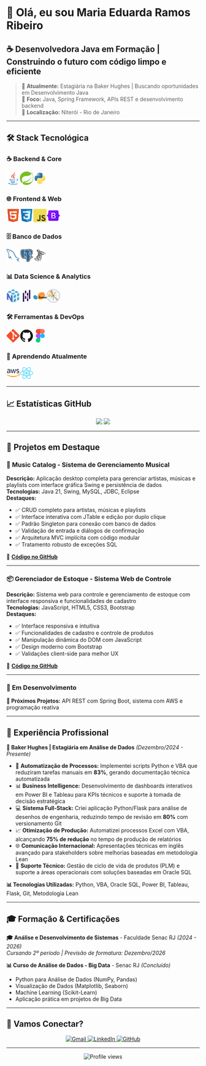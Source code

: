 # 👋 Olá, eu sou Maria Eduarda Ramos Ribeiro

## ☕ Desenvolvedora Java em Formação | Construindo o futuro com código limpo e eficiente

> 💼 **Atualmente:** Estagiária na Baker Hughes | Buscando oportunidades em Desenvolvimento Java  
> 🎯 **Foco:** Java, Spring Framework, APIs REST e desenvolvimento backend  
> 📍 **Localização:** Niterói - Rio de Janeiro

---

## 🛠️ Stack Tecnológica

### ☕ Backend & Core
<img src="./imagens/Java.png" alt="Design do Java" width="35"><img src="./imagens/Spring.png" alt="Design do Spring" width="35"><img src="./imagens/Python.png" alt="Design do Python" width="35">

### 🌐 Frontend & Web
<img src="./imagens/HTML5.png" alt="Design do HTML5" width="35"><img src="./imagens/CSS3.png" alt="Design do CSS3" width="35"><img src="./imagens/JavaScript.png" alt="Design do JavaScript" width="35"><img src="./imagens/Bootstrap.png" alt="Design do Bootstrap" width="35">

### 🗄️ Banco de Dados
<img src="./imagens/MySQL.png" alt="Design do MySql" width="35"><img src="./imagens/PostgresSQL.png" alt="Design do PostgresSql" width="35"><img src="./imagens/Microsoft SQL Server.png" alt="Design do Microsoft SQL Server" width="35">

### 📊 Data Science & Analytics
<img src="./imagens/NumPy.png" alt="Design do NumPy" width="35"><img src="./imagens/Pandas.png" alt="Design do Pandas" width="35"><img src="./imagens/scikit-learn.png" alt="Design do Scikit Learn" width="35"><img src="./imagens/Matplotlib.png" alt="Design do Matplotlib" width="35">

### 🛠️ Ferramentas & DevOps
<img src="./imagens/Git.png" alt="Design do Git" width="35"><img src="./imagens/GitHub.png" alt="Design do GitHub" width="35"><img src="./imagens/Figma.png" alt="Design do projeto no Figma" width="35">

### 🚀 Aprendendo Atualmente
<img src="./imagens/AWS.png" alt="Design do projeto no AWS" width="35"><img src="./imagens/React.png" alt="Design do projeto no React" width="35">

---

## 📈 Estatísticas GitHub

<div align="center">
  <img height="180em" src="https://github-readme-stats.vercel.app/api?username=mariaeramos18&show_icons=true&theme=tokyonight&include_all_commits=true&count_private=true"/>
  <img height="180em" src="https://github-readme-stats.vercel.app/api/top-langs/?username=mariaeramos18&layout=compact&langs_count=7&theme=tokyonight"/>
</div>

---

## 🎯 Projetos em Destaque

### 🎵 Music Catalog - Sistema de Gerenciamento Musical
**Descrição:** Aplicação desktop completa para gerenciar artistas, músicas e playlists com interface gráfica Swing e persistência de dados  
**Tecnologias:** Java 21, Swing, MySQL, JDBC, Eclipse  
**Destaques:** 
- ✅ CRUD completo para artistas, músicas e playlists
- ✅ Interface interativa com JTable e edição por duplo clique
- ✅ Padrão Singleton para conexão com banco de dados
- ✅ Validação de entrada e diálogos de confirmação
- ✅ Arquitetura MVC implícita com código modular
- ✅ Tratamento robusto de exceções SQL

🔗 **[Código no GitHub](https://github.com/mariaeramos18/MusicCatalog)**

---

### 📦 Gerenciador de Estoque - Sistema Web de Controle
**Descrição:** Sistema web para controle e gerenciamento de estoque com interface responsiva e funcionalidades de cadastro  
**Tecnologias:** JavaScript, HTML5, CSS3, Bootstrap  
**Destaques:**
- ✅ Interface responsiva e intuitiva
- ✅ Funcionalidades de cadastro e controle de produtos
- ✅ Manipulação dinâmica do DOM com JavaScript
- ✅ Design moderno com Bootstrap
- ✅ Validações client-side para melhor UX

🔗 **[Código no GitHub](https://github.com/mariaeramos18/proj-tecweb)**

---

### 🚀 Em Desenvolvimento
**🔄 Próximos Projetos:** API REST com Spring Boot, sistema com AWS e programação reativa

---

## 💼 Experiência Profissional

**🏢 Baker Hughes | Estagiária em Análise de Dados** *(Dezembro/2024 - Presente)*
- 🚀 **Automatização de Processos:** Implementei scripts Python e VBA que reduziram tarefas manuais em **83%**, gerando documentação técnica automatizada
- 📊 **Business Intelligence:** Desenvolvimento de dashboards interativos em Power BI e Tableau para KPIs técnicos e suporte à tomada de decisão estratégica
- 💻 **Sistema Full-Stack:** Criei aplicação Python/Flask para análise de desenhos de engenharia, reduzindo tempo de revisão em **80%** com versionamento Git
- 📈 **Otimização de Produção:** Automatizei processos Excel com VBA, alcançando **75% de redução** no tempo de produção de relatórios
- 🌐 **Comunicação Internacional:** Apresentações técnicas em inglês avançado para stakeholders sobre melhorias baseadas em metodologia Lean
- 🔧 **Suporte Técnico:** Gestão de ciclo de vida de produtos (PLM) e suporte a áreas operacionais com soluções baseadas em Oracle SQL

**📊 Tecnologias Utilizadas:** Python, VBA, Oracle SQL, Power BI, Tableau, Flask, Git, Metodologia Lean

---

## 🎓 Formação & Certificações

**🎓 Análise e Desenvolvimento de Sistemas** - Faculdade Senac RJ *(2024 - 2026)*  
*Cursando 2º período | Previsão de formatura: Dezembro/2026*

**📊 Curso de Análise de Dados - Big Data** - Senac RJ *(Concluído)*
- Python para Análise de Dados (NumPy, Pandas)
- Visualização de Dados (Matplotlib, Seaborn) 
- Machine Learning (Scikit-Learn)
- Aplicação prática em projetos de Big Data

---

## 🤝 Vamos Conectar?

<div align="center">
  <a href="mailto:mariaeduardarribeiro@gmail.com">
    <img src="https://img.shields.io/badge/Gmail-D14836?style=for-the-badge&logo=gmail&logoColor=white" alt="Gmail"/>
  </a>
  <a href="https://linkedin.com/in/mariaerams">
    <img src="https://img.shields.io/badge/LinkedIn-0077B5?style=for-the-badge&logo=linkedin&logoColor=white" alt="LinkedIn"/>
  </a>
  <a href="https://github.com/mariaeramos18">
    <img src="https://img.shields.io/badge/GitHub-100000?style=for-the-badge&logo=github&logoColor=white" alt="GitHub"/>
  </a>
</div>

---

<div align="center">
  <img src="https://komarev.com/ghpvc/?username=mariaeramos18&color=blueviolet&style=for-the-badge" alt="Profile views"/>
</div>
